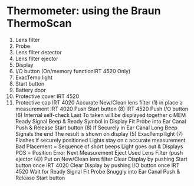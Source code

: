 # Thermometer: using the Braun ThermoScan

1.	Lens filter
2.	Probe
3.	Lens filter detector
4.	Lens filter ejector
5.	Display
6.	I/O button (On/memory functionIRT 4520 Only)
7.	ExacTemp light
8.	Start button
9.	Battery door
10.	Protective cover  IRT 4520
11.	Protective cap  IRT 4020
Accurate  New/Clean lens filter (1) in place a measurement
IRT 4020  Push Start button (8)
IRT 4520  Push I/O button (6)
Internal self-check
Last To taken will be displayed together c MEM
Ready Signal Beep & Ready Symbol in Display
Fit Probe into Ear Canal
Push & Release Start button (8)
If Securely in Ear Canal  Long Beep Signals the end
The result is shown on display (5)
ExacTemp light (7) Flashes if securely positioned
Lights stay on c accurate measurement
Bad Placement = Sequence of short beeps
Light goes out & Displays POS = Position Error
Next Measurement
 Eject Used Lens Filter (push ejector (4))
Put on New/Clean lens filter
Clear Display by pushing Start button once  IRT 4020
Clear Display by pushing I/O button once  IRT 4520
Wait for Ready Signal
Fit Probe Snuggly into Ear Canal
Push & Release Start button

